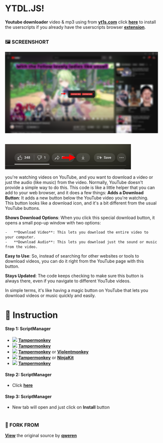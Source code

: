 
# YTDL.JS!
**Youtube downloader** video &amp; mp3 using from [**yt1s.com**](https://yt1s.com) click [**here**](https://raw.githubusercontent.com/LVEL5/YTDL.js/main/YTDL.JS) to install the userscripts
if you already have the userscripts browser [**extension**]([[#nstructi](https://github.com/LVEL5/YTDL.js/edit/main/README.md#%EF%B8%8F-screenshort)]).

## [](https://emojipedia.org/framed-picture)
### 🖼️ SCREENSHORT

![](https://github.com/LVEL5/YTDL.js/blob/main/images/Pages.png?raw=true)

######

![](https://github.com/LVEL5/YTDL.js/blob/main/images/Button.png?raw=true)

you're watching videos on YouTube, and you want to download a video or just the audio (like music) from the video. Normally, YouTube doesn't provide a simple way to do this. This code is like a little helper that you can add to your web browser, and it does a few things:
 **Adds a Download Button**: It adds a new button below the YouTube video you're watching. This button looks like a download icon, and it's a bit different from the usual YouTube buttons.
    
**Shows Download Options**: When you click this special download button, it opens a small pop-up window with two options:
    
    -   **Download Video**: This lets you download the entire video to your computer.
    -   **Download Audio**: This lets you download just the sound or music from the video.
**Easy to Use**: So, instead of searching for other websites or tools to download videos, you can do it right from the YouTube page with this button.
    
**Stays Updated**: The code keeps checking to make sure this button is always there, even if you navigate to different YouTube videos.
    

In simple terms, it's like having a magic button on YouTube that lets you download videos or music quickly and easily.


[](https://emojipedia.org/open-book)

# 📖 Instruction

#### Step 1: ScriptManager
* ![](https://raw.githubusercontent.com/reek/anti-adblock-killer/gh-pages/images/firefox.png) [**Tampermonkey**](https://addons.mozilla.org/en-US/firefox/addon/tampermonkey/)
* ![](https://raw.githubusercontent.com/reek/anti-adblock-killer/gh-pages/images/chrome.png) [**Tampermonkey**](https://chrome.google.com/webstore/detail/tampermonkey/dhdgffkkebhmkfjojejmpbldmpobfkfo) 
* ![](https://raw.githubusercontent.com/reek/anti-adblock-killer/gh-pages/images/opera.png) [**Tampermonkey**](https://addons.opera.com/extensions/details/tampermonkey-beta/) or [**Violentmonkey**](https://addons.opera.com/extensions/details/violent-monkey/) 
* ![](https://raw.githubusercontent.com/reek/anti-adblock-killer/gh-pages/images/safari.png) [**Tampermonkey**](https://safari.tampermonkey.net/tampermonkey.safariextz) or [**NinjaKit**](https://github.com/os0x/NinjaKit)
* ![](https://raw.githubusercontent.com/reek/anti-adblock-killer/gh-pages/images/msedge.png) [**Tampermonkey**](https://www.microsoft.com/store/p/tampermonkey/9nblggh5162s)

[](https://emojiguide.com/symbols/trident-emblem/)

#### Step 2: ScriptManager

 - Click [**here**](https://raw.githubusercontent.com/LVEL5/YTDL.js/main/YTDL.JS)

#### Step 3: ScriptManager

 - New tab will open and just click on **Install** button

#

### 🔱 FORK FROM 
[**View**](https://greasyfork.org/en/scripts/473086-youtube-downloader)  the original source by [**qweren**](https://greasyfork.org/en/users/978105-qweren) 
